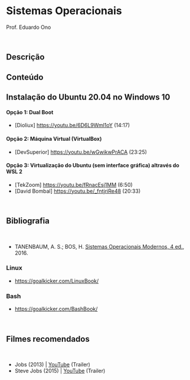 # Sistemas Operacionais

Prof. Eduardo Ono

<br>

## Descrição

## Conteúdo

## Instalação do Ubuntu 20.04 no Windows 10

#### Opção 1: Dual Boot
- [Dioliux] https://youtu.be/6D6L9Wml1oY (14:17)

#### Opção 2: Máquina Virtual (VirtualBox)
- [DevSuperior] https://youtu.be/wGwikwPrACA (23:25)

#### Opção 3: Virtualização do Ubuntu (sem interface gráfica) altravés do WSL 2
- [TekZoom] https://youtu.be/fRnacEsj1MM (6:50)
- [David Bombal] https://youtu.be/_fntjriRe48 (20:33)

<br>

## Bibliografia
<br>

* TANENBAUM, A. S.; BOS, H. [Sistemas Operacionais Modernos, 4 ed.](https://archive.org/details/SistemasOperacionaisModernosTanenbaum4Edio/), 2016.

### Linux
- https://goalkicker.com/LinuxBook/

### Bash
- https://goalkicker.com/BashBook/

<br>

## Filmes recomendados
<br>

* Jobs (2013) | [YouTube](https://youtu.be/SH1jKZwcS9Y) (Trailer)
* Steve Jobs (2015) | [YouTube](https://youtu.be/aEr6K1bwIVs) (Trailer)
